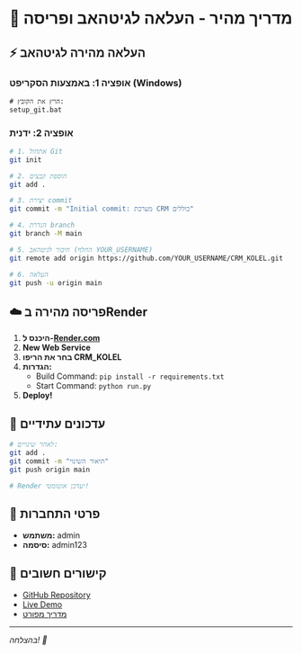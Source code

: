 # 🚀 מדריך מהיר - העלאה לגיטהאב ופריסה

## ⚡ העלאה מהירה לגיטהאב

### אופציה 1: באמצעות הסקריפט (Windows)
```cmd
# הרץ את הקובץ:
setup_git.bat
```

### אופציה 2: ידנית
```bash
# 1. אתחול Git
git init

# 2. הוספת קבצים
git add .

# 3. יצירת commit
git commit -m "Initial commit: מערכת CRM כוללים"

# 4. הגדרת branch
git branch -M main

# 5. חיבור לגיטהאב (החלף YOUR_USERNAME)
git remote add origin https://github.com/YOUR_USERNAME/CRM_KOLEL.git

# 6. העלאה
git push -u origin main
```

## ☁️ פריסה מהירה בRender

1. **היכנס ל-[Render.com](https://render.com)**
2. **New Web Service**
3. **בחר את הריפו CRM_KOLEL**
4. **הגדרות:**
   - Build Command: `pip install -r requirements.txt`
   - Start Command: `python run.py`
5. **Deploy!**

## 🔧 עדכונים עתידיים

```bash
# לאחר שינויים:
git add .
git commit -m "תיאור השינוי"
git push origin main

# Render יעדכן אוטומטי!
```

## 📱 פרטי התחברות
- **משתמש:** admin  
- **סיסמה:** admin123

## 🎯 קישורים חשובים
- [GitHub Repository](https://github.com/YOUR_USERNAME/CRM_KOLEL)
- [Live Demo](https://kolel-crm.onrender.com)
- [מדריך מפורט](./GITHUB_DEPLOY_GUIDE.md)

---
*בהצלחה! 🙏*